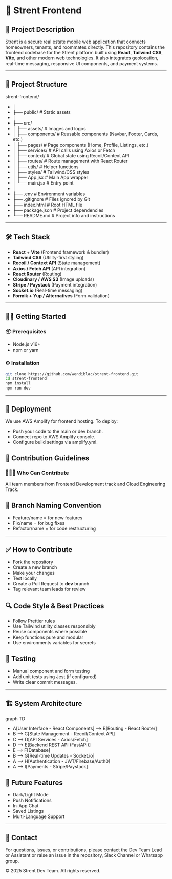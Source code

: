 # 📱 Strent Frontend

## 🧾 Project Description
Strent is a secure real estate mobile web application that connects homeowners, tenants, and roommates directly. This repository contains the frontend codebase for the Strent platform built using **React**, **Tailwind CSS**, **Vite**, and other modern web technologies. It also integrates geolocation, real-time messaging, responsive UI components, and payment systems.

---

## 📁 Project Structure
strent-frontend/
- │
- ├── public/ # Static assets
- │
- ├── src/
- │ ├── assets/ # Images and logos
- │ ├── components/ # Reusable components (Navbar, Footer, Cards, etc.)
- │ ├── pages/ # Page components (Home, Profile, Listings, etc.)
- │ ├── services/ # API calls using Axios or Fetch
- │ ├── context/ # Global state using Recoil/Context API
- │ ├── routes/ # Route management with React Router
- │ ├── utils/ # Helper functions
- │ ├── styles/ # Tailwind/CSS styles
- │ ├── App.jsx # Main App wrapper
- │ └── main.jsx # Entry point
- │
- ├── .env # Environment variables
- ├── .gitignore # Files ignored by Git
- ├── index.html # Root HTML file
- ├── package.json # Project dependencies
- └── README.md # Project info and instructions

---

## 🛠️ Tech Stack
- **React** + **Vite** (Frontend framework & bundler)
- **Tailwind CSS** (Utility-first styling)
- **Recoil / Context API** (State management)
- **Axios / Fetch API** (API integration)
- **React Router** (Routing)
- **Cloudinary / AWS S3** (Image uploads)
- **Stripe / Paystack** (Payment integration)
- **Socket.io** (Real-time messaging)
- **Formik + Yup / Alternatives** (Form validation)

---

## 🧑‍💻 Getting Started

### 📦 Prerequisites
- Node.js v16+
- npm or yarn

### ⚙️ Installation
```bash
git clone https://github.com/wendiblac/strent-frontend.git
cd strent-frontend
npm install
npm run dev
```

---

## 🚀 Deployment

We use AWS Amplify for frontend hosting.
To deploy:
- Push your code to the main or dev branch.
- Connect repo to AWS Amplify console.
- Configure build settings via amplify.yml.

## 🧭 Contribution Guidelines
### 🧑‍🤝‍🧑 Who Can Contribute
All team members from Frontend Development track and Cloud Engineering Track.

## 📌 Branch Naming Convention
- Feature/name = for new features
- Fix/name = for bug fixes
- Refactor/name = for code restructuring

---

## ✅ How to Contribute
- Fork the repository
- Create a new branch
- Make your changes
- Test locally
- Create a Pull Request to **dev** branch
- Tag relevant team leads for review


## 🔍 Code Style & Best Practices
- Follow Prettier rules
- Use Tailwind utility classes responsibly
- Reuse components where possible
- Keep functions pure and modular
- Use environments variables for secrets

## 🧪 Testing
- Manual component and form testing
- Add unit tests using Jest (if configured)
- Write clear commit messages.

---

## 🏗 System Architecture
graph TD
- A[User Interface - React Components] --> B[Routing - React Router]
- B --> C[State Management - Recoil/Context API]
- C --> D[API Services - Axios/Fetch]
- D --> E[Backend REST API (FastAPI)]
- E --> F[Database]
- B --> G[Real-time Updates - Socket.io]
- A --> H[Authentication - JWT/Firebase/Auth0]
- A --> I[Payments - Stripe/Paystack]


## 🧩 Future Features
- Dark/Light Mode
- Push Notifications
- In-App Chat
- Saved Listings
- Multi-Language Support

---

## 🤝 Contact
For questions, issues, or contributions, please contact the Dev Team Lead or Assistant or raise an issue in the repository, Slack Channel or Whatsapp group.


© 2025 Strent Dev Team. All rights reserved.





